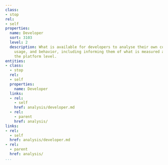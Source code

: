 ```yaml
---
class:
- stop
rel:
- self
properties:
  name: Developer
  sort: 3103
  level: 2
  description: What is available for developers to analyse their own consumption,
    usage, and behavior, including informing them of what is measured about them at
    the platform level.
entities:
- class:
  - stop
  rel:
  - self
  properties:
    name: Developer
  links:
  - rel:
    - self
    href: analysis/developer.md
  - rel:
    - parent
    href: analysis/
links:
- rel:
  - self
  href: analysis/developer.md
- rel:
  - parent
  href: analysis/
...
```

